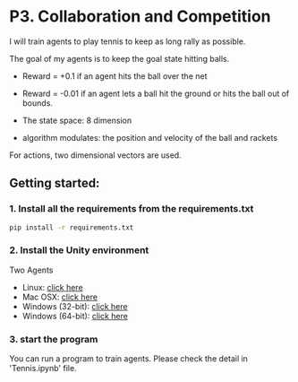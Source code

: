 # P3. Collaboration and Competition
I will train agents to play tennis to keep as long rally as possible.

The goal of my agents is to keep the goal state hitting balls.
- Reward = +0.1 if an agent hits the ball over the net
- Reward = -0.01 if an agent lets a ball hit the ground or hits the ball out of bounds. 

- The state space: 8 dimension
- algorithm modulates: the position and velocity of the ball and rackets

For actions, two dimensional vectors are used.

## Getting started:
### 1. Install all the requirements from the requirements.txt
```bash
pip install -r requirements.txt
```
### 2. Install the Unity environment

Two Agents
- Linux: [click here](https://s3-us-west-1.amazonaws.com/udacity-drlnd/P3/Tennis/Tennis_Linux.zip)
- Mac OSX: [click here](https://s3-us-west-1.amazonaws.com/udacity-drlnd/P3/Tennis/Tennis.app.zip)
- Windows (32-bit): [click here](https://s3-us-west-1.amazonaws.com/udacity-drlnd/P3/Tennis/Tennis_Windows_x86.zip)
- Windows (64-bit): [click here](https://s3-us-west-1.amazonaws.com/udacity-drlnd/P3/Tennis/Tennis_Windows_x86_64.zip)

### 3. start the program

You can run a program to train agents.
Please check the detail in 'Tennis.ipynb' file.
